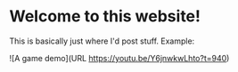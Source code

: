 # Welcome to this website!

This is basically just where I'd post stuff.  Example:

![A game demo](URL https://youtu.be/Y6jnwkwLhto?t=940)
